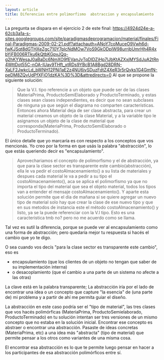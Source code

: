 ```yaml
---
layout: article
title: Diferencias entre polimorfismo  abstraccion y encapsulamiento
---
```


La pregunta se dispara en el ejercicio 2 de este final: <https://4924d24e-a-62cb3a1a-s-sites.googlegroups.com/site/paradigmasdeprogramacion/material/finales/Final-Paradigmas-2009-02-21.pdf?attachauth=ANoY7coMuceO9Vwh6d-fwKJSqt8dGTHXeZgc710Y7plcNdMOw7VoS9GkODpIW98urrjbUmrHh4R4xbYjFB006RTku6kQtbKGpvJQq-g2hKYWesaJ0aBaDc6NmXO9fEVanJvTqDIDZiHp7lJbKtAZXxjMYSdJuA2tRn4WttDot55C-nOA-IUav9THft_xtRDs9YBcB1A8Bgd28DRN-XaLF2JwkcLd_bWNH12PNi1aE2z4NU6jySDuzFdtZ4XeR3r5rQyks1G4GmfN-peDM8ZQvUdPfXFiO1dzKA%3D%3D&attredirects=0> Al que se propone la siguiente solución:

> Que la V.I. tipo referencie a un objeto que puede ser de las clases MateriaPrima, ProductoSemiElaborado y ProductoTerminado, y estas clases sean clases independientes, es decir que no sean subclases de ninguna ya que según el diagrama no comparten características. Entonces ahora Material deja de ser clase abstracta, para crear un material creamos un objeto de la clase Material, y a la variable tipo le asignamos un objeto de la clase de material que corresponda(MateriaPrima, ProductoSemiElaborado o ProductoTerminado).

El único detalle que yo marcaría es con respecto a los conceptos que vos mencionás. Yo creo por la forma en que usás la palabra "abstracción", lo que estás queriendo decir es "encapsulamiento".

> Aprovechariamos el concepto de polimorfismo y el de abstracción, ya que para la clase sector es transparente este cambio(abstracción), ella le va pedir el costoAlmacenamiento() a su lista de materiales y despues cada material le va a pedir a su tipo el costoAlmacenamiento(), aca se aplica el polimorfismo ya que no importa el tipo del material que sea el objeto material, todos los tipos van a entender el mensaje costoAlmacenamiento(). Y aparte esta solución permite que el dia de mañana si se quiere agregar un nuevo tipo de material solo hay que crear la clase de ese nuevo tipo y que en sus metodos de instancia este el método costoAlmacenamiento() y listo, ya se la puede referenciar con la V.I tipo. Esto es una caracteristica tmb no? pero no me acuerdo como se llama.

Tal vez es sutil la diferencia, porque se puede ver al encapsulamiento como una forma de abstracción; pero quedaría mejor tu respuesta si hacés el cambio que yo te digo.

O sea cuando vos decís "para la clase sector es transparente este cambio", eso es

-   encapsulamiento (que los clientes de un objeto no tengan que saber de su implementación interna)
-   o desacoplamiento (que el cambio a una parte de un sistema no afecte a las otras)

La clave está en la palabra transparente; La abstracción iría por el lado de encontrar una idea o un concepto que capture "la esencia" de (una parte de) mi problema y a partir de ahí me permita guiar el diseño.

La abstracción en este caso podría ser el "tipo de material", las tres clases que vos hacés polimórficas (MateriaPrima, ProductoSemielaborado, ProductoTerminado) en tu solución intentan ser tres versiones de un mismo concepto que no estaba en la solución inicial. Encontrar ese concepto es abstraer o encontrar una abstracción. Pasaste de ideas concretas (MateriaPrima, etc) a una idea más "abstracta" (tipo de material) que permite pensar a los otros como variantes de una misma cosa.

El encontrar esa abstracción es lo que te permite luego pensar en hacer a los participantes de esa abstracción polimórficos entre sí.
